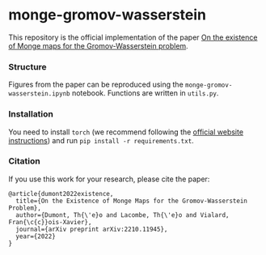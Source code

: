 # monge-gromov-wasserstein
This repository is the official implementation of the paper [On the existence of Monge maps for the Gromov-Wasserstein problem](https://arxiv.org/abs/2210.11945).

### Structure
Figures from the paper can be reproduced using the `monge-gromov-wasserstein.ipynb` notebook. Functions are written in `utils.py`.

### Installation
You need to install `torch` (we recommend following the [official website instructions](https://pytorch.org/get-started/locally/)) and run `pip install -r requirements.txt`.

### Citation

If you use this work for your research, please cite the paper:
```
@article{dumont2022existence,
  title={On the Existence of Monge Maps for the Gromov-Wasserstein Problem},
  author={Dumont, Th{\'e}o and Lacombe, Th{\'e}o and Vialard, Fran{\c{c}}ois-Xavier},
  journal={arXiv preprint arXiv:2210.11945},
  year={2022}
}
```